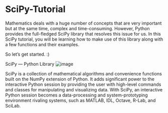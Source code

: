 # SciPy-Tutorial
Mathematics deals with a huge number of concepts that are very important but at the same time, complex and time-consuming.
However, Python provides the full-fledged SciPy library that resolves this issue for us. 
In this SciPy tutorial, you will be learning how to make use of this library along with a few functions and their examples.

So let’s get started. :)

SciPy — Python Library
![image](https://user-images.githubusercontent.com/89066734/164200576-97342eb5-5d00-4bcb-b3b4-598b13c397e2.png)

SciPy is a collection of mathematical algorithms and convenience functions built on the NumPy extension of Python. It adds significant power to the interactive Python session by providing the user with high-level commands and classes for manipulating and visualizing data. With SciPy, an interactive Python session becomes a data-processing and system-prototyping environment rivaling systems, such as MATLAB, IDL, Octave, R-Lab, and SciLab.
